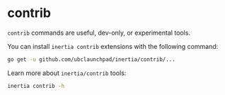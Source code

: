 # contrib

`contrib` commands are useful, dev-only, or experimental tools.

You can install `inertia contrib` extensions with the following command:

```sh
go get -u github.com/ubclaunchpad/inertia/contrib/...
```

Learn more about `inertia/contrib` tools:

```sh
inertia contrib -h
```
